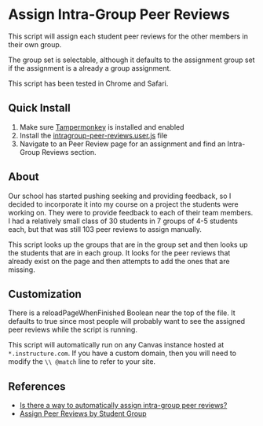 # Assign Intra-Group Peer Reviews
This script will assign each student peer reviews for the other members in their own group.

The group set is selectable, although it defaults to the assignment group set if the assignment is a already a group assignment.

This script has been tested in Chrome and Safari.

## Quick Install
1. Make sure [Tampermonkey](http://tampermonkey.net/) is installed and enabled
2. Install the [intragroup-peer-reviews.user.js](https://github.com/jamesjonesmath/canvancement/raw/master/assignments/intragroup-peer-reviews/intragroup-peer-reviews.user.js) file
3. Navigate to an Peer Review page for an assignment and find an Intra-Group Reviews section.

## About
Our school has started pushing seeking and providing feedback, so I decided to incorporate it into my course on a project the students were working on. They were to provide feedback to each of their team members. I had a relatively small class of 30 students in 7 groups of 4-5 students each, but that was still 103 peer reviews to assign manually.

This script looks up the groups that are in the group set and then looks up the students that are in each group. It looks for the peer reviews that already exist on the page and then attempts to add the ones that are missing.

## Customization
There is a reloadPageWhenFinished Boolean near the top of the file. It defaults to true since most people will probably want to see the assigned peer reviews while the script is running.

This script will automatically run on any Canvas instance hosted at ``*.instructure.com``. If you have a custom domain, then you will need to modify the `\\ @match` line to refer to your site.

## References
* [Is there a way to automatically assign intra-group peer reviews?](https://community.canvaslms.com/thread/18177-is-there-a-way-to-automatically-assign-intra-group-peer-reviews)
* [Assign Peer Reviews by Student Group](https://community.canvaslms.com/ideas/4789-assign-peer-reviews-by-student-group)
